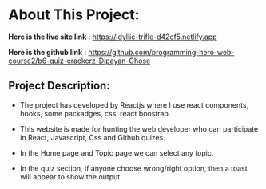 # About This Project:
**Here is the live site link :** https://idyllic-trifle-d42cf5.netlify.app

**Here is the github link :** https://github.com/programming-hero-web-course2/b6-quiz-crackerz-Dipayan-Ghose

## Project Description:

* The project has developed by Reactjs where I use react components, hooks, some packadges, css, react boostrap.

* This website is made for hunting the web developer who can participate in React, Javascript, Css and Github quizes.

* In the Home page and Topic page we can select any topic.

* In the quiz section, if anyone choose wrong/right option, then a toast will appear to show the output.